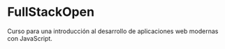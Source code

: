 # FullStackOpen
Curso para una introducción al desarrollo de aplicaciones web modernas con JavaScript.

